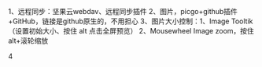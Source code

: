 1、远程同步：坚果云webdav、远程同步插件
2、图片，picgo+github插件+GitHub，链接是github原生的，不用担心
3、图片大小控制：1、Image Tooltik（设置初始大小、按住 alt 点击全屏预览） 2、Mousewheel Image zoom，按住 alt+滚轮缩放

4

